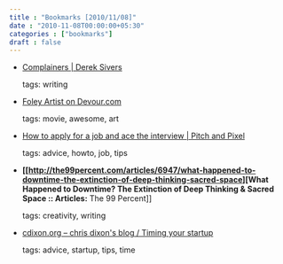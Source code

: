 ```yaml
---
title : "Bookmarks [2010/11/08]"
date : "2010-11-08T00:00:00+05:30"
categories : ["bookmarks"]
draft : false
---
```


-   [Complainers | Derek Sivers](http://sivers.org/complainers)

    tags: writing

<!--listend-->

-   [Foley Artist on Devour.com](http://devour.com/video/foley-artist/)

    tags: movie, awesome, art

<!--listend-->

-   [How to apply for a job and ace the interview | Pitch and Pixel](http://pitchandpixel.com/2010/11/how-to-apply-for-a-job-and-ace-the-interview/)

    tags: advice, howto, job, tips

<!--listend-->

-   **[[<http://the99percent.com/articles/6947/what-happened-to-downtime-the-extinction-of-deep-thinking-sacred-space>][What Happened to Downtime? The Extinction of Deep Thinking & Sacred Space :: Articles:** The 99 Percent]]

    tags: creativity, writing

<!--listend-->

-   [cdixon.org – chris dixon's blog / Timing your startup](http://cdixon.org/2010/11/07/timing-your-startup/)

    tags: advice, startup, tips, time
